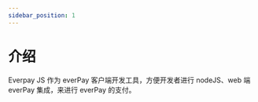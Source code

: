 ```yaml
---
sidebar_position: 1
---
```

# 介绍
Everpay JS 作为 everPay 客户端开发工具，方便开发者进行 nodeJS、web 端 everPay 集成，来进行 everPay 的支付。
